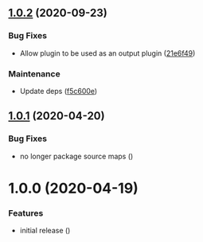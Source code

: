 ## [1.0.2](https://github.com/Alorel/rollup-plugin-copy/compare/1.0.1...1.0.2) (2020-09-23)


### Bug Fixes

* Allow plugin to be used as an output plugin ([21e6f49](https://github.com/Alorel/rollup-plugin-copy/commit/21e6f498327df4745cb2ac9a759ddf16978af812))


### Maintenance

* Update deps ([f5c600e](https://github.com/Alorel/rollup-plugin-copy/commit/f5c600e34ed52e65a336fc6eca9f1bf3b6a83418))

## [1.0.1](https://github.com/Alorel/rollup-plugin-copy/compare/1.0.0...1.0.1) (2020-04-20)


### Bug Fixes

* no longer package source maps ([](https://github.com/Alorel/rollup-plugin-copy/commit/96d79870a15185dd2acca62d857a26d689c82a51))

# 1.0.0 (2020-04-19)


### Features

* initial release ([](https://github.com/Alorel/rollup-plugin-copy/commit/a622d2f3059234f95b364de7303869bbaba50e75))
